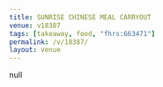 ```yaml
---
title: SUNRISE CHINESE MEAL CARRYOUT
venue: v18387
tags: [takeaway, food, "fhrs:663471"]
permalink: /v/18387/
layout: venue
---
```

null